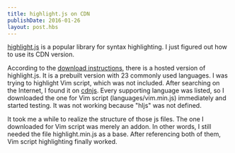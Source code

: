 ```yaml
---
title: highlight.js on CDN
publishDate: 2016-01-26
layout: post.hbs
---
```


[highlight.js](https://highlightjs.org/) is a popular library for syntax highlighting. I just figured out how to use its CDN version.

According to the [download instructions](https://highlightjs.org/download/), there is a hosted version of highlight.js. It is a prebuilt version with 23 commonly used languages. I was trying to highlight Vim script, which was not included. After searching on the Internet, I found it on [cdnjs](https://cdnjs.com/libraries/highlight.js/). Every supporting language was listed, so I downloaded the one for Vim script (languages/vim.min.js) immediately and started testing. It was not working because "hljs" was not defined.

It took me a while to realize the structure of those js files. The one I downloaded for Vim script was merely an addon. In other words, I still needed the file highlight.min.js as a base. After referencing both of them, Vim script highlighting finally worked.
